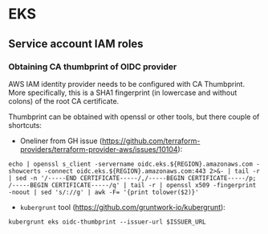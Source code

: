 # EKS

## Service account IAM roles

### Obtaining CA thumbprint of OIDC provider

AWS IAM identity provider needs to be configured with CA Thumbprint. More specifically, this is a SHA1 fingerprint (in lowercase and without colons) of the root CA certificate.

Thumbprint can be obtained with openssl or other tools, but there couple of shortcuts:

* Oneliner from GH issue (https://github.com/terraform-providers/terraform-provider-aws/issues/10104):

```
echo | openssl s_client -servername oidc.eks.${REGION}.amazonaws.com -showcerts -connect oidc.eks.${REGION}.amazonaws.com:443 2>&- | tail -r | sed -n '/-----END CERTIFICATE-----/,/-----BEGIN CERTIFICATE-----/p; /-----BEGIN CERTIFICATE-----/q' | tail -r | openssl x509 -fingerprint -noout | sed 's/://g' | awk -F= '{print tolower($2)}'
```

* `kubergrunt` tool (https://github.com/gruntwork-io/kubergrunt):

`kubergrunt eks oidc-thumbprint --issuer-url $ISSUER_URL`
